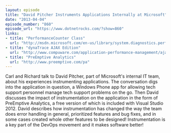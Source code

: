```yaml
---
layout: episode
title: "David Pitcher Instruments Applications Internally at Microsoft"
date: "2013-04-04"
episode_number: "860"
episode_url: "https://www.dotnetrocks.com/?show=860"
links:
- title: "PerformanceCounter Class"
  url: "http://msdn.microsoft.com/en-us/library/system.diagnostics.performancecounter.aspx"
- title: "dynaTrace AJAX Edition"
  url: "http://www.compuware.com/application-performance-management/ajax-performance-testing.html"
- title: "PreEmptive Analytics"
  url: "http://www.preemptive.com/pa"
---
```


Carl and Richard talk to David Pitcher, part of Microsoft's internal IT team, about his experiences instrumenting applications. The conversation digs into the application in question, a Windows Phone app for allowing tech support personnel manage tech support problems on the go. Then David discusses the impact of instrumentation on the application in the form of PreEmptive Analytics, a free version of which is included with Visual Studio 2012. David describes how instrumentation has changed the way the team does error handling in general, prioritized features and bug fixes, and in some cases created whole other features to be designed! Instrumentation is a key part of the DevOps movement and it makes software better!
